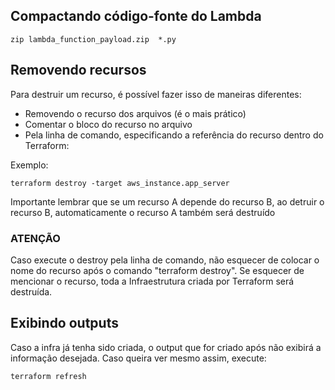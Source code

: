 ## Compactando código-fonte do Lambda

    zip lambda_function_payload.zip  *.py
    

## Removendo recursos
Para destruir um recurso, é possível fazer isso de maneiras diferentes:
* Removendo o recurso dos arquivos (é o mais prático)
* Comentar o bloco do recurso no arquivo
* Pela linha de comando, especificando a referência do recurso dentro do Terraform:
       
Exemplo:

    terraform destroy -target aws_instance.app_server
       
Importante lembrar que se um recurso A depende do recurso B, ao detruir o recurso B, automaticamente o recurso A também será destruído

### ATENÇÃO

Caso execute o destroy pela linha de comando, não esquecer de colocar o nome do recurso após o comando "terraform destroy". 
Se esquecer de mencionar o recurso, toda a Infraestrutura criada por Terraform será destruída.


## Exibindo outputs

Caso a infra já tenha sido criada, o output que for criado após não exibirá a informação desejada.
Caso queira ver mesmo assim, execute:

    terraform refresh
    